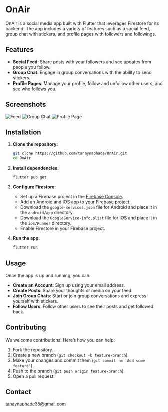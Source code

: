 # OnAir

OnAir is a social media app built with Flutter that leverages Firestore for its backend. The app includes a variety of features such as a social feed, group chat with stickers, and profile pages with followers and followings.

## Features

- **Social Feed**: Share posts with your followers and see updates from people you follow.
- **Group Chat**: Engage in group conversations with the ability to send stickers.
- **Profile Pages**: Manage your profile, follow and unfollow other users, and see who follows you.

## Screenshots

<!-- Include some screenshots of your app -->
![Feed](feed.png)
![Group Chat](group_chat.png)
![Profile Page](profile_page.png)

## Installation

1. **Clone the repository:**
    ```sh
    git clone https://github.com/tanaynaphade/OnAir.git
    cd OnAir
    ```

2. **Install dependencies:**
    ```sh
    flutter pub get
    ```

3. **Configure Firestore:**
    - Set up a Firebase project in the [Firebase Console](https://console.firebase.google.com/).
    - Add an Android and iOS app to your Firebase project.
    - Download the `google-services.json` file for Android and place it in the `android/app` directory.
    - Download the `GoogleService-Info.plist` file for iOS and place it in the `ios/Runner` directory.
    - Enable Firestore in your Firebase project.

4. **Run the app:**
    ```sh
    flutter run
    ```

## Usage

Once the app is up and running, you can:

- **Create an Account**: Sign up using your email address.
- **Create Posts**: Share your thoughts or media on your feed.
- **Join Group Chats**: Start or join group conversations and express yourself with stickers.
- **Follow Users**: Follow other users to see their posts and get followed back.

## Contributing

We welcome contributions! Here’s how you can help:

1. Fork the repository.
2. Create a new branch (`git checkout -b feature-branch`).
3. Make your changes and commit them (`git commit -m 'Add some feature'`).
4. Push to the branch (`git push origin feature-branch`).
5. Open a pull request.


## Contact
tanaynaphade35@gmail.com


